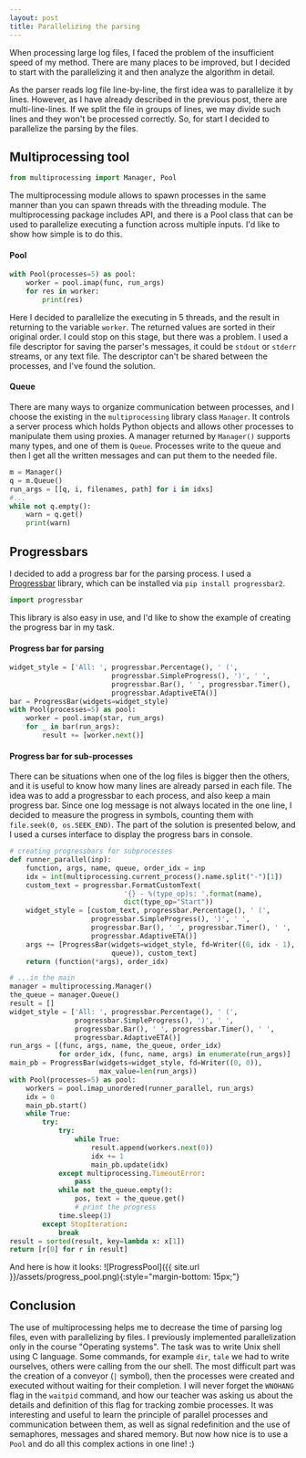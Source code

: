 ```yaml
---
layout: post
title: Parallelizing the parsing
---
```


When processing large log files, I faced the problem of the insufficient speed of my method. There are many places to be improved, but I decided to start with the parallelizing it and then analyze the algorithm in detail.

As the parser reads log file line-by-line, the first idea was to parallelize it by lines. However, as I have already described in the previous post, there are multi-line-lines. If we split the file in groups of lines, we may divide such lines and they won't be processed correctly. So, for start I decided to parallelize the parsing by the files.

## Multiprocessing tool

```python
from multiprocessing import Manager, Pool
```
The multiprocessing module allows to spawn processes in the same manner than you can spawn threads with the threading module. The multiprocessing package includes API, and there is a Pool class that can be used to parallelize executing a function across multiple inputs. I'd like to show how simple is to do this.


#### Pool

```python
with Pool(processes=5) as pool:
    worker = pool.imap(func, run_args)
    for res in worker:
    	print(res)
```
Here I decided to parallelize the executing in 5 threads, and the result in returning to the variable `worker`. The returned values are sorted in their original order. I could stop on this stage, but there was a problem. I used a file descriptor for saving the parser's messages, it could be `stdout` or `stderr` streams, or any text file. The descriptor can't be shared between the processes, and I've found the solution.


#### Queue

There are many ways to organize communication between processes, and I choose the existing in the `multiprocessing` library class `Manager`. It controls a server process which holds Python objects and allows other processes to manipulate them using proxies. A manager returned by `Manager()` supports many types, and one of them  is `Queue`. Processes write to the queue and then I get all the written messages and can put them to the needed file.

```python
m = Manager()
q = m.Queue()
run_args = [[q, i, filenames, path] for i in idxs]
#...
while not q.empty():
    warn = q.get()
    print(warn)
```

## Progressbars

I decided to add a progress bar for the parsing process. I used a [Progressbar](https://pypi.python.org/pypi/progressbar2) library, which can be installed via `pip install progressbar2`. 

```python
import progressbar
```
This library is also easy in use, and I'd like to show the example of creating the progress bar in my task.

#### Progress bar for parsing

```python
widget_style = ['All: ', progressbar.Percentage(), ' (',
                         progressbar.SimpleProgress(), ')', ' ',
                         progressbar.Bar(), ' ', progressbar.Timer(), ' ',
                         progressbar.AdaptiveETA()]
bar = ProgressBar(widgets=widget_style)
with Pool(processes=5) as pool:
    worker = pool.imap(star, run_args)
    for _ in bar(run_args):
        result += [worker.next()]
```

#### Progress bar for sub-processes

There can be situations when one of the log files is bigger then the others, and it is useful to know how many lines are already parsed in each file. The idea was to add a progressbar to each process, and also keep a main progress bar. Since one log message is not always located in the one line, I decided to measure the progress in symbols, counting them with `file.seek(0, os.SEEK_END)`. The part of the solution is presented below, and I used a curses interface to display the progress bars in console.

```python
# creating progressbars for subprocesses
def runner_parallel(inp):
    function, args, name, queue, order_idx = inp
    idx = int(multiprocessing.current_process().name.split("-")[1])
    custom_text = progressbar.FormatCustomText(
                            '{} - %(type_op)s: '.format(name),
                            dict(type_op="Start"))
    widget_style = [custom_text, progressbar.Percentage(), ' (',
                    progressbar.SimpleProgress(), ')', ' ',
                    progressbar.Bar(), ' ', progressbar.Timer(), ' ',
                    progressbar.AdaptiveETA()]
    args += [ProgressBar(widgets=widget_style, fd=Writer((0, idx - 1),
                         queue)), custom_text]
    return (function(*args), order_idx)

# ...in the main
manager = multiprocessing.Manager()
the_queue = manager.Queue()
result = []
widget_style = ['All: ', progressbar.Percentage(), ' (',
                progressbar.SimpleProgress(), ')', ' ',
                progressbar.Bar(), ' ', progressbar.Timer(), ' ',
                progressbar.AdaptiveETA()]
run_args = [(func, args, name, the_queue, order_idx)
            for order_idx, (func, name, args) in enumerate(run_args)]
main_pb = ProgressBar(widgets=widget_style, fd=Writer((0, 0)),
					  max_value=len(run_args))
with Pool(processes=5) as pool:
    workers = pool.imap_unordered(runner_parallel, run_args)
    idx = 0
    main_pb.start()
    while True:
        try:
            try:
                while True:
                    result.append(workers.next(0))
                    idx += 1
                    main_pb.update(idx)
            except multiprocessing.TimeoutError:
                pass
            while not the_queue.empty():
                pos, text = the_queue.get()
   				# print the progress
            time.sleep(1)
        except StopIteration:
            break
result = sorted(result, key=lambda x: x[1])
return [r[0] for r in result]
```
And here is how it looks:
![ProgressPool]({{ site.url }}/assets/progress_pool.png){:style="margin-bottom: 15px;"}

## Conclusion
The use of multiprocessing helps me to decrease the time of parsing log files, even with parallelizing by files. I previously implemented parallelization only in the course "Operating systems". The task was to write Unix shell using C language. Some commands, for example `dir`, `tale` we had to write ourselves, others were calling from the our shell. The most difficult part was the creation of a conveyor (`|` symbol), then the processes were created and executed without waiting for their completion. I will never forget the `WNOHANG` flag in the `waitpid` command, and how our teacher was asking us about the details and definition of this flag for tracking zombie processes. It was interesting and useful to learn the principle of parallel processes and communication between them, as well as signal redefinition and the use of semaphores, messages and shared memory. But now how nice is to use a `Pool` and do all this complex actions in one line! :)